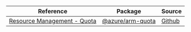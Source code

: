 | Reference | Package | Source |
|---|---|---|
|[Resource Management - Quota](arm-quota-readme.md)|[@azure/arm-quota](https://www.npmjs.com/package/@azure/arm-quota)|[Github](https://github.com/Azure/azure-sdk-for-js/blob/main/sdk/quota/arm-quota)|
